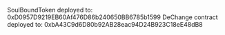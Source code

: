 SoulBoundToken deployed to: 0xD0957D9219EB60Af476D86b240650BB6785b1599
DeChange contract deployed to: 0xbA43C9d6D80b92AB28eac94D24B923C18eE48dB8